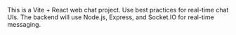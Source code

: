 <!-- Use this file to provide workspace-specific custom instructions to Copilot. For more details, visit https://code.visualstudio.com/docs/copilot/copilot-customization#_use-a-githubcopilotinstructionsmd-file -->

This is a Vite + React web chat project. Use best practices for real-time chat UIs. The backend will use Node.js, Express, and Socket.IO for real-time messaging.
